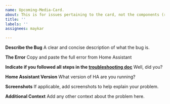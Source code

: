 ```yaml
---
name: Upcoming-Media-Card.
about: This is for issues pertaining to the card, not the components (radarr, sonarr, etc).
title: ''
labels: ''
assignees: maykar

---
```


**Describe the Bug**
A clear and concise description of what the bug is.

**The Error**
Copy and paste the full error from Home Assistant

**Indicate if you followed all steps in the [troubleshooting doc](https://github.com/custom-cards/upcoming-media-card/blob/master/troubleshooting.md)**
Well, did you?

**Home Assistant Version**
What version of HA are you running?

**Screenshots**
If applicable, add screenshots to help explain your problem.

**Additional Context**
Add any other context about the problem here.
